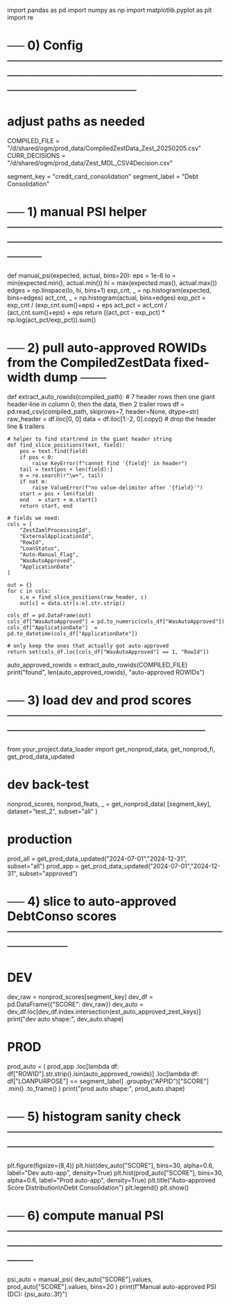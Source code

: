 import pandas as pd
import numpy as np
import matplotlib.pyplot as plt
import re

# ── 0) Config ─────────────────────────────────────────────────────────────────
# adjust paths as needed
COMPILED_FILE = "/d/shared/ogm/prod_data/CompiledZestData_Zest_20250205.csv"
CURR_DECISIONS = "/d/shared/ogm/prod_data/Zest_MDL_CSV4Decision.csv"

segment_key   = "credit_card_consolidation"
segment_label = "Debt Consolidation"

# ── 1) manual PSI helper ──────────────────────────────────────────────────────
def manual_psi(expected, actual, bins=20):
    eps = 1e-6
    lo = min(expected.min(), actual.min())
    hi = max(expected.max(), actual.max())
    edges = np.linspace(lo, hi, bins+1)
    exp_cnt, _ = np.histogram(expected, bins=edges)
    act_cnt, _ = np.histogram(actual,   bins=edges)
    exp_pct = exp_cnt / (exp_cnt.sum()+eps) + eps
    act_pct = act_cnt / (act_cnt.sum()+eps) + eps
    return ((act_pct - exp_pct) * np.log(act_pct/exp_pct)).sum()

# ── 2) pull auto‐approved ROWIDs from the CompiledZestData fixed‐width dump ───
def extract_auto_rowids(compiled_path):
    # 7 header rows then one giant header‐line in column 0, then the data, then 2 trailer rows
    df = pd.read_csv(compiled_path, skiprows=7, header=None, dtype=str)
    raw_header = df.iloc[0, 0]
    data = df.iloc[1:-2, 0].copy()  # drop the header line & trailers
    
    # helper to find start/end in the giant header string
    def find_slice_positions(text, field):
        pos = text.find(field)
        if pos < 0:
            raise KeyError(f"cannot find '{field}' in header")
        tail = text[pos + len(field):]
        m = re.search(r"\w+", tail)
        if not m:
            raise ValueError(f"no value‐delimiter after '{field}'")
        start = pos + len(field)
        end   = start + m.start()
        return start, end

    # fields we need:
    cols = [
        "ZestZamlProcessingId",
        "ExternalApplicationId",
        "RowId",
        "LoanStatus",
        "Auto-Manual_Flag",
        "WasAutoApproved",
        "ApplicationDate"
    ]

    out = {}
    for c in cols:
        s,e = find_slice_positions(raw_header, c)
        out[c] = data.str[s:e].str.strip()

    cols_df = pd.DataFrame(out)
    cols_df["WasAutoApproved"] = pd.to_numeric(cols_df["WasAutoApproved"])
    cols_df["ApplicationDate"]  = pd.to_datetime(cols_df["ApplicationDate"])
    
    # only keep the ones that actually got auto-approved
    return set(cols_df.loc[cols_df["WasAutoApproved"] == 1, "RowId"])

auto_approved_rowids = extract_auto_rowids(COMPILED_FILE)
print("found", len(auto_approved_rowids), "auto-approved ROWIDs")

# ── 3) load dev and prod scores ────────────────────────────────────────────────
from your_project.data_loader import get_nonprod_data, get_nonprod_fi, get_prod_data_updated

# dev back-test
nonprod_scores, nonprod_feats, _ = get_nonprod_data(
    [segment_key], dataset="test_2", subset="all"
)

# production
prod_all  = get_prod_data_updated("2024-07-01","2024-12-31", subset="all")
prod_app  = get_prod_data_updated("2024-07-01","2024-12-31", subset="approved")

# ── 4) slice to auto‐approved DebtConso scores ────────────────────────────────
# DEV
dev_raw = nonprod_scores[segment_key]
dev_df  = pd.DataFrame({"SCORE": dev_raw})
dev_auto = dev_df.loc[dev_df.index.intersection(est_auto_approved_zest_keys)]
print("dev auto shape:", dev_auto.shape)

# PROD
prod_auto = (
    prod_app
    .loc[lambda df: df["ROWID"].str.strip().isin(auto_approved_rowids)]
    .loc[lambda df: df["LOANPURPOSE"] == segment_label]
    .groupby("APPID")["SCORE"]
    .min()
    .to_frame()
)
print("prod auto shape:", prod_auto.shape)

# ── 5) histogram sanity check ─────────────────────────────────────────────────
plt.figure(figsize=(8,4))
plt.hist(dev_auto["SCORE"],  bins=30, alpha=0.6, label="Dev auto-app",  density=True)
plt.hist(prod_auto["SCORE"], bins=30, alpha=0.6, label="Prod auto-app", density=True)
plt.title("Auto-approved Score Distribution\nDebt Consolidation")
plt.legend()
plt.show()

# ── 6) compute manual PSI ─────────────────────────────────────────────────────
psi_auto = manual_psi(
    dev_auto["SCORE"].values,
    prod_auto["SCORE"].values,
    bins=20
)
print(f"Manual auto-approved PSI (DC): {psi_auto:.3f}")

